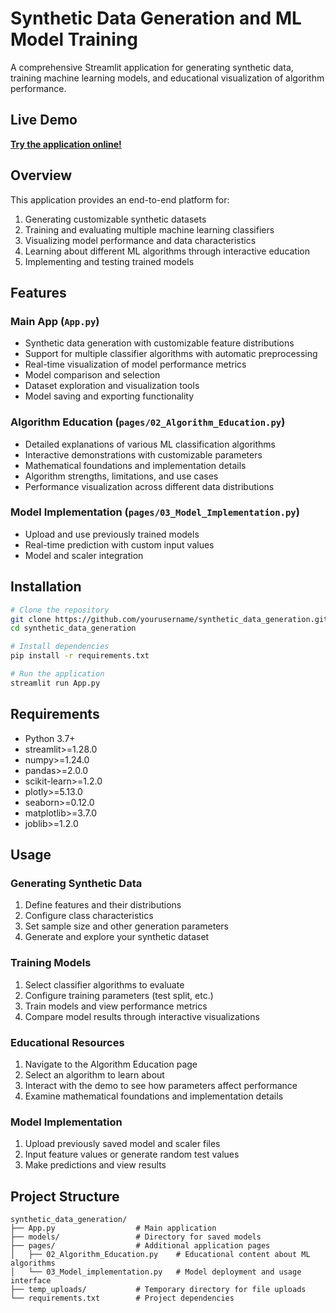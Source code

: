 # Synthetic Data Generation and ML Model Training

A comprehensive Streamlit application for generating synthetic data, training machine learning models, and educational visualization of algorithm performance.

## Live Demo

**[Try the application online!](https://projectsyntheticdatageneration.streamlit.app/)**

## Overview

This application provides an end-to-end platform for:
1. Generating customizable synthetic datasets
2. Training and evaluating multiple machine learning classifiers 
3. Visualizing model performance and data characteristics
4. Learning about different ML algorithms through interactive education
5. Implementing and testing trained models

## Features

### Main App (`App.py`)
- Synthetic data generation with customizable feature distributions
- Support for multiple classifier algorithms with automatic preprocessing
- Real-time visualization of model performance metrics
- Model comparison and selection
- Dataset exploration and visualization tools
- Model saving and exporting functionality

### Algorithm Education (`pages/02_Algorithm_Education.py`)
- Detailed explanations of various ML classification algorithms
- Interactive demonstrations with customizable parameters
- Mathematical foundations and implementation details
- Algorithm strengths, limitations, and use cases
- Performance visualization across different data distributions

### Model Implementation (`pages/03_Model_Implementation.py`) 
- Upload and use previously trained models
- Real-time prediction with custom input values
- Model and scaler integration

## Installation

```bash
# Clone the repository
git clone https://github.com/yourusername/synthetic_data_generation.git
cd synthetic_data_generation

# Install dependencies
pip install -r requirements.txt

# Run the application
streamlit run App.py
```

## Requirements

- Python 3.7+
- streamlit>=1.28.0
- numpy>=1.24.0
- pandas>=2.0.0
- scikit-learn>=1.2.0
- plotly>=5.13.0
- seaborn>=0.12.0
- matplotlib>=3.7.0
- joblib>=1.2.0

## Usage

### Generating Synthetic Data
1. Define features and their distributions
2. Configure class characteristics
3. Set sample size and other generation parameters
4. Generate and explore your synthetic dataset

### Training Models
1. Select classifier algorithms to evaluate
2. Configure training parameters (test split, etc.)
3. Train models and view performance metrics
4. Compare model results through interactive visualizations

### Educational Resources
1. Navigate to the Algorithm Education page
2. Select an algorithm to learn about
3. Interact with the demo to see how parameters affect performance
4. Examine mathematical foundations and implementation details

### Model Implementation
1. Upload previously saved model and scaler files
2. Input feature values or generate random test values
3. Make predictions and view results

## Project Structure

```
synthetic_data_generation/
├── App.py                  # Main application
├── models/                 # Directory for saved models
├── pages/                  # Additional application pages
│   ├── 02_Algorithm_Education.py    # Educational content about ML algorithms
│   └── 03_Model_implementation.py   # Model deployment and usage interface
├── temp_uploads/           # Temporary directory for file uploads
└── requirements.txt        # Project dependencies
```